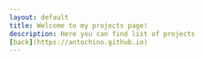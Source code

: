 ```yaml
---
layout: default
title: Welcome to my projects page!
description: Here you can find list of projects
[back](https://antochino.github.io)
---
```

                                                
